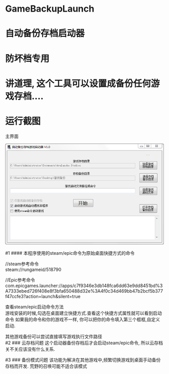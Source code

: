 ﻿# GameBackupLaunch
# 自动备份存档启动器
# 防坏档专用
# 讲道理, 这个工具可以设置成备份任何游戏存档....



运行截图  
========


主界面  

![图片无法载入, 请搭梯子或Clone源码](https://github.com/HeSuxiang/TheHunter-BackupLaunch/raw/main/TheHunter-BackupLaunch/screen-shot.PNG)  

#1 ####
本程序使用的steam/epic命令为原始桌面快捷方式的命令

 
//steam参考命令  
steam://rungameid/518790  

//Epic参考命令  
com.epicgames.launcher://apps/c7f9346e3db148fca6dd63e9dd8451bd%3A7333ebed726f408e8f3bfa650488d32e%3A4f0c34d469bb47b2bcf5b377f47ccfe3?action=launch&silent=true

查看steam/epic启动命令方法  
游戏安装的时候,勾选在桌面建立快捷方式.查看这个快捷方式属性就可以看到启动命令
如果我的命令和你的游戏不一样, 你可以把你的命令填入第三个框框,自定义启动.  
  
其他游戏备份可以尝试直接填写游戏执行文件路径  
#2 ###
云存档问题
这个启动器备份存档后才会启动steam/epic命令, 所以云存档关不关应该没有什么关系.


#3 ###
备份模式问题
该功能为解决在其他游戏中,频繁切换游戏到桌面手动备份存档而开发. 
荒野的召唤可能不适合该模式


